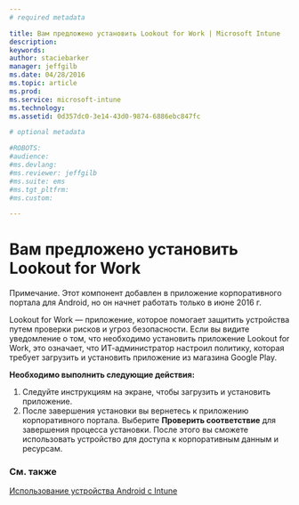 ```yaml
---
# required metadata

title: Вам предложено установить Lookout for Work | Microsoft Intune
description:
keywords:
author: staciebarker
manager: jeffgilb
ms.date: 04/28/2016
ms.topic: article
ms.prod:
ms.service: microsoft-intune
ms.technology:
ms.assetid: 0d357dc0-3e14-43d0-9874-6886ebc847fc

# optional metadata

#ROBOTS:
#audience:
#ms.devlang:
#ms.reviewer: jeffgilb
#ms.suite: ems
#ms.tgt_pltfrm:
#ms.custom:

---
```


# Вам предложено установить Lookout for Work
Примечание. Этот компонент добавлен в приложение корпоративного портала для Android, но он начнет работать только в июне 2016 г. 

Lookout for Work — приложение, которое помогает защитить устройства путем проверки рисков и угроз безопасности. Если вы видите уведомление о том, что необходимо установить приложение Lookout for Work, это означает, что ИТ-администратор настроил политику, которая требует загрузить и установить приложение из магазина Google Play.

**Необходимо выполнить следующие действия:**

1.  Следуйте инструкциям на экране, чтобы загрузить и установить приложение. 
2.  После завершения установки вы вернетесь к приложению корпоративного портала. Выберите **Проверить соответствие** для завершения процесса установки. После этого вы сможете использовать устройство для доступа к корпоративным данным и ресурсам.


### См. также
[Использование устройства Android с Intune](using-your-android-device-with-intune.md)


<!--HONumber=May16_HO3-->


